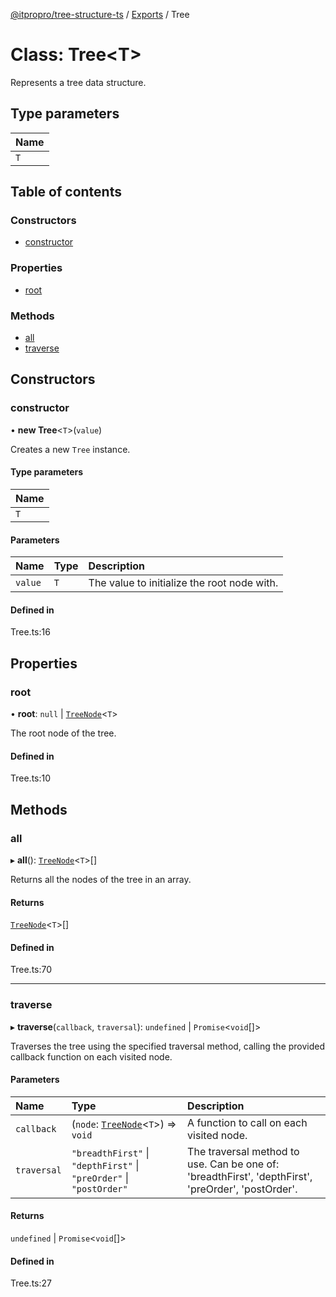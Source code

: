 [@itpropro/tree-structure-ts](../README.md) / [Exports](../modules.md) / Tree

# Class: Tree<T\>

Represents a tree data structure.

## Type parameters

| Name |
| :------ |
| `T` |

## Table of contents

### Constructors

- [constructor](Tree.md#constructor)

### Properties

- [root](Tree.md#root)

### Methods

- [all](Tree.md#all)
- [traverse](Tree.md#traverse)

## Constructors

### constructor

• **new Tree**<`T`\>(`value`)

Creates a new `Tree` instance.

#### Type parameters

| Name |
| :------ |
| `T` |

#### Parameters

| Name | Type | Description |
| :------ | :------ | :------ |
| `value` | `T` | The value to initialize the root node with. |

#### Defined in

Tree.ts:16

## Properties

### root

• **root**: ``null`` \| [`TreeNode`](TreeNode.md)<`T`\>

The root node of the tree.

#### Defined in

Tree.ts:10

## Methods

### all

▸ **all**(): [`TreeNode`](TreeNode.md)<`T`\>[]

Returns all the nodes of the tree in an array.

#### Returns

[`TreeNode`](TreeNode.md)<`T`\>[]

#### Defined in

Tree.ts:70

___

### traverse

▸ **traverse**(`callback`, `traversal`): `undefined` \| `Promise`<`void`[]\>

Traverses the tree using the specified traversal method,
calling the provided callback function on each visited node.

#### Parameters

| Name | Type | Description |
| :------ | :------ | :------ |
| `callback` | (`node`: [`TreeNode`](TreeNode.md)<`T`\>) => `void` | A function to call on each visited node. |
| `traversal` | ``"breadthFirst"`` \| ``"depthFirst"`` \| ``"preOrder"`` \| ``"postOrder"`` | The traversal method to use. Can be one of: 'breadthFirst', 'depthFirst', 'preOrder', 'postOrder'. |

#### Returns

`undefined` \| `Promise`<`void`[]\>

#### Defined in

Tree.ts:27
